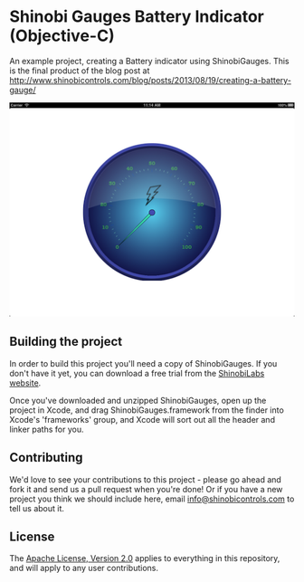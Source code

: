 Shinobi Gauges Battery Indicator (Objective-C)
=====================

An example project, creating a Battery indicator using ShinobiGauges. This is the final product of the blog post at http://www.shinobicontrols.com/blog/posts/2013/08/19/creating-a-battery-gauge/

![Screenshot](screenshot.png?raw=true)

Building the project
------------------

In order to build this project you'll need a copy of ShinobiGauges. If you don't have it yet, you can download a free trial from the [ShinobiLabs website](http://www.shinobicontrols.com/shinobilabs/).

Once you've downloaded and unzipped ShinobiGauges, open up the project in Xcode, and drag ShinobiGauges.framework from the finder into Xcode's 'frameworks' group, and Xcode will sort out all the header and linker paths for you.

Contributing
------------

We'd love to see your contributions to this project - please go ahead and fork it and send us a pull request when you're done! Or if you have a new project you think we should include here, email info@shinobicontrols.com to tell us about it.

License
-------

The [Apache License, Version 2.0](license.txt) applies to everything in this repository, and will apply to any user contributions.


